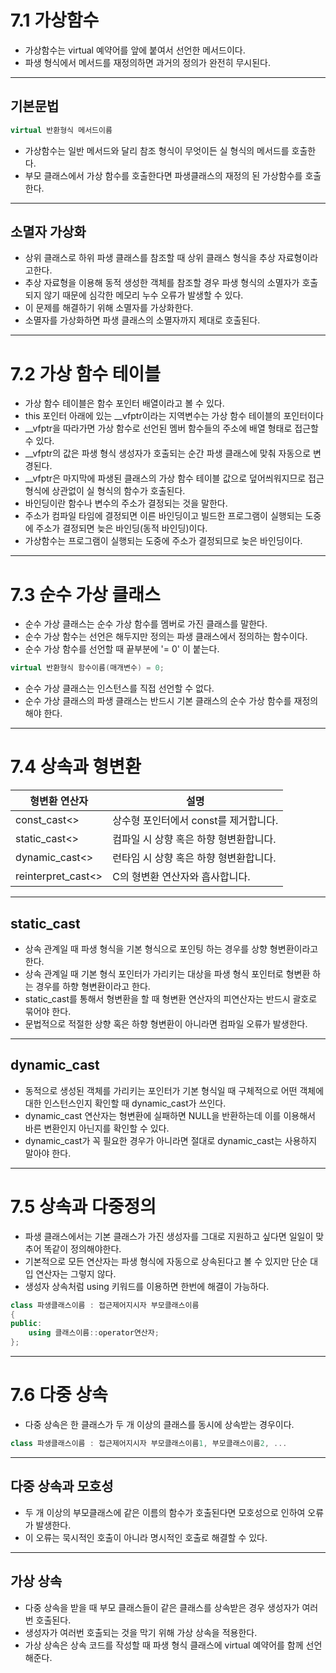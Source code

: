 # __7.1 가상함수__
- 가상함수는 virtual 예약어를 앞에 붙여서 선언한 메서드이다.
- 파생 형식에서 메서드를 재정의하면 과거의 정의가 완전히 무시된다.
---
## 기본문법
```C++
virtual 반환형식 메서드이름
```
- 가상함수는 일반 메서드와 달리 참조 형식이 무엇이든 실 형식의 메서드를 호출한다.
- 부모 클래스에서 가상 함수를 호출한다면 파생클래스의 재정의 된 가상함수를 호출한다.
---
## 소멸자 가상화
- 상위 클래스로 하위 파생 클래스를 참조할 때 상위 클래스 형식을 추상 자료형이라고한다.
- 추상 자료형을 이용해 동적 생성한 객체를 참조할 경우 파생 형식의 소멸자가 호출되지 않기 때문에 심각한 메모리 누수 오류가 발생할 수 있다.
- 이 문제를 해결하기 위해 소멸자를 가상화한다.
- 소멸자를 가상화하면 파생 클래스의 소멸자까지 제대로 호출된다.
---
# __7.2 가상 함수 테이블__
- 가상 함수 테이블은 함수 포인터 배열이라고 볼 수 있다.
- this 포인터 아래에 있는 __vfptr이라는 지역변수는 가상 함수 테이블의 포인터이다
- __vfptr을 따라가면 가상 함수로 선언된 멤버 함수들의 주소에 배열 형태로 접근할 수 있다.
- __vfptr의 값은 파생 형식 생성자가 호출되는 순간 파생 클래스에 맞춰 자동으로 변경된다.
- __vfptr은 마지막에 파생된 클래스의 가상 함수 테이블 값으로 덮어씌워지므로 접근 형식에 상관없이 실 형식의 함수가 호출된다.
- 바인딩이란 함수나 변수의 주소가 결정되는 것을 말한다.
- 주소가 컴파일 타임에 결정되면 이른 바인딩이고 빌드한 프로그램이 실행되는 도중에 주소가 결정되면 늦은 바인딩(동적 바인딩)이다.
- 가상함수는 프로그램이 실행되는 도중에 주소가 결정되므로 늦은 바인딩이다.
---
# __7.3 순수 가상 클래스__
- 순수 가상 클래스는 순수 가상 함수를 멤버로 가진 클래스를 말한다.
- 순수 가상 함수는 선언은 해두지만 정의는 파생 클래스에서 정의하는 함수이다.
- 순수 가상 함수를 선언할 때 끝부분에 '= 0' 이 붙는다.
```C++
virtual 반환형식 함수이름(매개변수) = 0;
```
- 순수 가상 클래스는 인스턴스를 직접 선언할 수 없다.
- 순수 가상 클래스의 파생 클래스는 반드시 기본 클래스의 순수 가상 함수를 재정의해야 한다.
---
# __7.4 상속과 형변환__

형변환 연산자|설명
---|---
const_cast<>|상수형 포인터에서 const를 제거합니다.
static_cast<>|컴파일 시 상향 혹은 하향 형변환합니다.
dynamic_cast<>|런타임 시 상향 혹은 하향 형변환합니다.
reinterpret_cast<>|C의 형변환 연산자와 흡사합니다.
---
## static_cast
- 상속 관계일 때 파생 형식을 기본 형식으로 포인팅 하는 경우를 상향 형변환이라고 한다.
- 상속 관계일 때 기본 형식 포인터가 가리키는 대상을 파생 형식 포인터로 형변환 하는 경우를 하향 형변환이라고 한다.
- static_cast를 통해서 형변환을 할 때 형변환 연산자의 피연산자는 반드시 괄호로 묶어야 한다.
- 문법적으로 적절한 상향 혹은 하향 형변환이 아니라면 컴파일 오류가 발생한다.
---
## dynamic_cast
- 동적으로 생성된 객체를 가리키는 포인터가 기본 형식일 때 구체적으로 어떤 객체에 대한 인스턴스인지 확인할 때 dynamic_cast가 쓰인다.
- dynamic_cast 연산자는 형변환에 실패하면 NULL을 반환하는데 이를 이용해서 바른 변환인지 아닌지를 확인할 수 있다.
- dynamic_cast가 꼭 필요한 경우가 아니라면 절대로 dynamic_cast는 사용하지 말아야 한다.
---
# __7.5 상속과 다중정의__
- 파생 클래스에서는 기본 클래스가 가진 생성자를 그대로 지원하고 싶다면 일일이 맞추어 똑같이 정의해야한다.
- 기본적으로 모든 연산자는 파생 형식에 자동으로 상속된다고 볼 수 있지만 단순 대입 연산자는 그렇지 않다.
- 생성자 상속처럼 using 키워드를 이용하면 한번에 해결이 가능하다.
```C++
class 파생클래스이름 : 접근제어지시자 부모클래스이름
{
public:
    using 클래스이름::operator연산자;
};
```
---
# __7.6 다중 상속__
- 다중 상속은 한 클래스가 두 개 이상의 클래스를 동시에 상속받는 경우이다.
```C++
class 파생클래스이름 : 접근제어지시자 부모클래스이름1, 부모클래스이름2, ...
```
---
## 다중 상속과 모호성
- 두 개 이상의 부모클래스에 같은 이름의 함수가 호출된다면 모호성으로 인하여 오류가 발생한다.
- 이 오류는 묵시적인 호출이 아니라 명시적인 호출로 해결할 수 있다.
---
## 가상 상속
- 다중 상속을 받을 때 부모 클래스들이 같은 클래스를 상속받은 경우 생성자가 여러번 호출된다.
- 생성자가 여러번 호출되는 것을 막기 위해 가상 상속을 적용한다.
- 가상 상속은 상속 코드를 작성할 때 파생 형식 클래스에 virtual 예약어를 함께 선언해준다.
